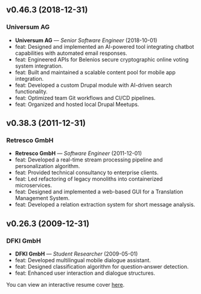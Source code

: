 
## v0.46.3 (2018-12-31)
### Universum AG
-  **Universum AG** — _Senior Software Engineer_ (2018-10-01)
  - feat: Designed and implemented an AI-powered tool integrating chatbot capabilities with automated email responses.
  - feat: Engineered APIs for Belenios secure cryptographic online voting system integration.
  - feat: Built and maintained a scalable content pool for mobile app integration.
  - feat: Developed a custom Drupal module with AI-driven search functionality.
  - feat: Optimized team Git workflows and CI/CD pipelines.
  - feat: Organized and hosted local Drupal Meetups.

## v0.38.3 (2011-12-31)
### Retresco GmbH
-  **Retresco GmbH** — _Software Engineer_ (2011-12-01)
  - feat: Developed a real-time stream processing pipeline and personalization algorithm.
  - feat: Provided technical consultancy to enterprise clients.
  - feat: Led refactoring of legacy monoliths into containerized microservices.
  - feat: Designed and implemented a web-based GUI for a Translation Management System.
  - feat: Developed a relation extraction system for short message analysis.

## v0.26.3 (2009-12-31)
### DFKI GmbH
-  **DFKI GmbH** — _Student Researcher_ (2009-05-01)
  - feat: Developed multilingual mobile dialogue assistant.
  - feat: Designed classification algorithm for question‑answer detection.
  - feat: Enhanced user interaction and dialogue structures.


You can view an interactive resume cover [here](https://rebeling.github.io/rebeling/cover.html).
